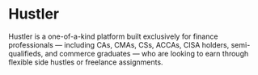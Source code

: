 # Hustler
Hustler is a one-of-a-kind platform built exclusively for finance professionals — including CAs, CMAs, CSs, ACCAs, CISA holders, semi-qualifieds, and commerce graduates — who are looking to earn through flexible side hustles or freelance assignments.
